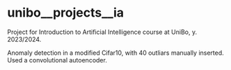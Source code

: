 # unibo__projects__ia
Project for Introduction to Artificial Intelligence course at UniBo, y. 2023/2024.

Anomaly detection in a modified Cifar10, with 40 outliars manually inserted.  
Used a convolutional autoencoder.  
